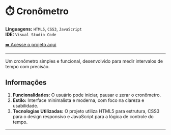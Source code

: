 # ⏱️ Cronômetro

**Linguagens:** `HTML5`, `CSS3`, `JavaScript`  
**IDE:** `Visual Studio Code`

[➡️ Acesse o projeto aqui](https://carlossalustiano.github.io/cronometro/)

---
Um cronômetro simples e funcional, desenvolvido para medir intervalos de tempo com precisão.

## Informações

1. **Funcionalidades:** O usuário pode iniciar, pausar e zerar o cronômetro.
2. **Estilo:** Interface minimalista e moderna, com foco na clareza e usabilidade.
4. **Tecnologias Utilizadas:** O projeto utiliza HTML5 para estrutura, CSS3 para o design responsivo e JavaScript para a lógica de controle do tempo.

---
